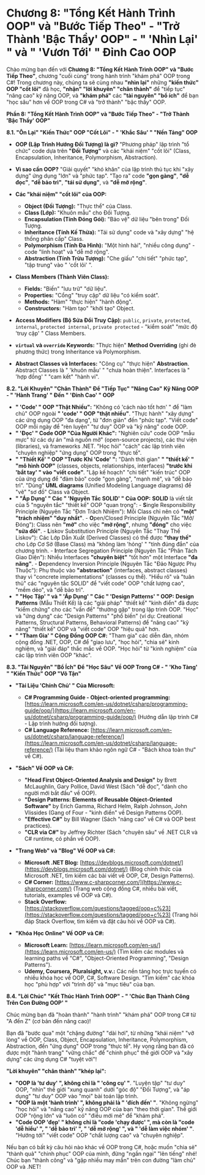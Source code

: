 # Chương 8: "Tổng Kết Hành Trình OOP" và "Bước Tiếp Theo" - "Trở Thành 'Bậc Thầy' OOP" - " 'Nhìn Lại' " và " 'Vươn Tới' " Đỉnh Cao OOP

Chào mừng bạn đến với **Chương 8: "Tổng Kết Hành Trình OOP" và "Bước Tiếp Theo"**, chương "cuối cùng" trong hành trình "khám phá" OOP trong C#! Trong chương này, chúng ta sẽ cùng nhau **"nhìn lại"** những **"kiến thức" OOP "cốt lõi"** đã học, **"nhận" "lời khuyên" "chân thành"** để "tiếp tục" "nâng cao" kỹ năng OOP, và **"khám phá"** các **"tài nguyên" "bổ ích"** để bạn "học sâu" hơn về OOP trong C# và "trở thành" "bậc thầy" OOP.

**Phần 8: "Tổng Kết Hành Trình OOP" và "Bước Tiếp Theo" - "Trở Thành 'Bậc Thầy' OOP"**

**8.1. "Ôn Lại" "Kiến Thức" OOP "Cốt Lõi" - " 'Khắc Sâu' " "Nền Tảng" OOP**

-   **OOP (Lập Trình Hướng Đối Tượng) là gì?** "Phương pháp" lập trình "tổ chức" code dựa trên **"Đối Tượng"** và các "khái niệm" "cốt lõi" (Class, Encapsulation, Inheritance, Polymorphism, Abstraction).

-   **Vì sao cần OOP?** "Giải quyết" "khó khăn" của lập trình thủ tục khi "xây dựng" ứng dụng "lớn" và "phức tạp". "Tạo ra" code **"gọn gàng"**, **"dễ đọc"**, **"dễ bảo trì"**, **"tái sử dụng"**, và **"dễ mở rộng"**.

-   **Các "khái niệm" "cốt lõi" của OOP:**

    -   **Object (Đối Tượng):** "Thực thể" của Class.
    -   **Class (Lớp):** "Khuôn mẫu" cho Đối Tượng.
    -   **Encapsulation (Tính Đóng Gói):** "Bảo vệ" dữ liệu "bên trong" Đối Tượng.
    -   **Inheritance (Tính Kế Thừa):** "Tái sử dụng" code và "xây dựng" "hệ thống phân cấp" Class.
    -   **Polymorphism (Tính Đa Hình):** "Một hình hài", "nhiều công dụng" - code "linh hoạt" và "dễ mở rộng".
    -   **Abstraction (Tính Trừu Tượng):** "Che giấu" "chi tiết" "phức tạp", "tập trung" vào " 'cốt lõi' ".

-   **Class Members (Thành Viên Class):**

    -   **Fields:** "Biến" "lưu trữ" "dữ liệu".
    -   **Properties:** "Cổng" "truy cập" dữ liệu "có kiểm soát".
    -   **Methods:** "Hàm" "thực hiện" "hành động".
    -   **Constructors:** "Hàm tạo" "khởi tạo" Object.

-   **Access Modifiers (Bộ Sửa Đổi Truy Cập):** `public`, `private`, `protected`, `internal`, `protected internal`, `private protected` - "kiểm soát" "mức độ 'truy cập' " Class Members.

-   **`virtual` và `override` Keywords:** "Thực hiện" **Method Overriding** (ghi đè phương thức) trong Inheritance và Polymorphism.

-   **Abstract Classes và Interfaces:** "Công cụ" "thực hiện" **Abstraction**. Abstract Classes là " 'khuôn mẫu' " "chưa hoàn thiện". Interfaces là " 'hợp đồng' " "cam kết" "hành vi".

**8.2. "Lời Khuyên" "Chân Thành" Để "Tiếp Tục" "Nâng Cao" Kỹ Năng OOP - " 'Hành Trang' " Đến " 'Đỉnh Cao' " OOP**

-   **" 'Code' " OOP "Thật Nhiều":** "Không có 'cách nào tốt hơn' " để "làm chủ" OOP ngoài **" 'code' " OOP "thật nhiều"**. "Thực hành" "xây dựng" các ứng dụng OOP "đa dạng", từ "đơn giản" đến "phức tạp". "Viết code" OOP mỗi ngày để "rèn luyện" "tư duy" OOP và "kỹ năng" code OOP.
-   **" 'Đọc' " Code OOP "Của Người Khác":** "Nghiên cứu" code OOP "mẫu mực" từ các dự án "mã nguồn mở" (open-source projects), các thư viện (libraries), và frameworks .NET. "Học hỏi" "cách" các lập trình viên "chuyên nghiệp" "ứng dụng" OOP trong "thực tế".
-   **" "Thiết Kế' " OOP "Trước Khi 'Code' ":** "Dành thời gian" **" "thiết kế' " "mô hình OOP"** (classes, objects, relationships, interfaces) **"trước khi 'bắt tay' " vào "viết code"**. "Lập kế hoạch" "chi tiết" "kiến trúc" OOP của ứng dụng để "đảm bảo" code "gọn gàng", "mạnh mẽ", và "dễ bảo trì". "Dùng" **UML diagrams** (Unified Modeling Language diagrams) để "vẽ" "sơ đồ" Class và Object.
-   **" "Áp Dụng' " Các " 'Nguyên Tắc SOLID' " Của OOP:** **SOLID** là viết tắt của 5 "nguyên tắc" "thiết kế" OOP "quan trọng": - **S**ingle Responsibility Principle (Nguyên Tắc "Đơn Trách Nhiệm"): Mỗi Class chỉ nên có **"một" "trách nhiệm" "duy nhất"**. - **O**pen/Closed Principle (Nguyên Tắc "Mở/Đóng"): Class nên **"mở"** cho việc **"mở rộng"**, nhưng **"đóng"** cho việc **"sửa đổi"**. - **L**iskov Substitution Principle (Nguyên Tắc "Thay Thế Liskov"): Các Lớp Dẫn Xuất (Derived Classes) có thể được **"thay thế"** cho Lớp Cơ Sở (Base Class) mà "không làm 'hỏng' " "tính đúng đắn" của chương trình. - **I**nterface Segregation Principle (Nguyên Tắc "Phân Tách Giao Diện"): Nhiều Interfaces **"chuyên biệt"** "tốt hơn" một Interface **"đa năng"**. - **D**ependency Inversion Principle (Nguyên Tắc "Đảo Ngược Phụ Thuộc"): Phụ thuộc vào **"abstraction"** (interfaces, abstract classes) thay vì "concrete implementations" (classes cụ thể).
    "Hiểu rõ" và "tuân thủ" các "nguyên tắc SOLID" để "viết code" OOP "chất lượng cao", "mềm dẻo", và "dễ bảo trì".
-   **" "Học Tập' " và " 'Áp Dụng' " Các " 'Design Patterns' " OOP:** **Design Patterns** (Mẫu Thiết Kế) là các "giải pháp" "thiết kế" "kinh điển" đã được "kiểm chứng" cho các "vấn đề" "thường gặp" trong lập trình OOP. "Học" và "ứng dụng" các "Design Patterns" "phổ biến" (ví dụ: Creational Patterns, Structural Patterns, Behavioral Patterns) để "nâng cao" "kỹ năng" "thiết kế" OOP và "viết code" OOP "hiệu quả" hơn.
-   **" "Tham Gia' " Cộng Đồng OOP C#:** "Tham gia" các diễn đàn, nhóm cộng đồng .NET, OOP, C# để "giao lưu", "học hỏi", "chia sẻ" kinh nghiệm, và "giải đáp" thắc mắc về OOP. "Học hỏi" từ "kinh nghiệm" của các lập trình viên OOP "khác".

**8.3. "Tài Nguyên" "Bổ Ích" Để "Học Sâu" Về OOP Trong C# - " 'Kho Tàng' " "Kiến Thức" OOP "Vô Tận"**

-   **"Tài Liệu 'Chính Chủ' " Của Microsoft:**

    -   **C# Programming Guide - Object-oriented programming:** [https://learn.microsoft.com/en-us/dotnet/csharp/programming-guide/oop/](https://learn.microsoft.com/en-us/dotnet/csharp/programming-guide/oop/) (Hướng dẫn lập trình C# - Lập trình hướng đối tượng).
    -   **C# Language Reference:** [https://learn.microsoft.com/en-us/dotnet/csharp/language-reference/](https://learn.microsoft.com/en-us/dotnet/csharp/language-reference/) (Tài liệu tham khảo ngôn ngữ C# - "Bách khoa toàn thư" về C#).

-   **"Sách" Về OOP và C#:**

    -   **"Head First Object-Oriented Analysis and Design"** by Brett McLaughlin, Gary Pollice, David West (Sách "dễ đọc", "dành cho người mới bắt đầu" về OOP).
    -   **"Design Patterns: Elements of Reusable Object-Oriented Software"** by Erich Gamma, Richard Helm, Ralph Johnson, John Vlissides (Gang of Four - "kinh điển" về Design Patterns OOP).
    -   **"Effective C#"** by Bill Wagner (Sách "nâng cao" về C# và OOP best practices).
    -   **"CLR via C#"** by Jeffrey Richter (Sách "chuyên sâu" về .NET CLR và C# runtime, có phần về OOP).

-   **"Trang Web" và "Blog" Về OOP và C#:**

    -   **Microsoft .NET Blog:** [https://devblogs.microsoft.com/dotnet/](https://devblogs.microsoft.com/dotnet/) (Blog chính thức của Microsoft .NET, tìm kiếm các bài viết về OOP, C#, Design Patterns).
    -   **C# Corner:** [https://www.c-sharpcorner.com/](https://www.c-sharpcorner.com/) (Trang web cộng đồng C#, nhiều bài viết, tutorials, examples về OOP và C#).
    -   **Stack Overflow:** [https://stackoverflow.com/questions/tagged/oop+c%23](https://stackoverflow.com/questions/tagged/oop+c%23) (Trang hỏi đáp Stack Overflow, tìm kiếm và đặt câu hỏi về OOP và C#).

-   **"Khóa Học Online" Về OOP và C#:**
    -   **Microsoft Learn:** [https://learn.microsoft.com/en-us/](https://learn.microsoft.com/en-us/) (Tìm kiếm các modules và learning paths về "C#", "Object-Oriented Programming", "Design Patterns").
    -   **Udemy, Coursera, Pluralsight, v.v.:** Các nền tảng học trực tuyến có nhiều khóa học về OOP, C#, Software Design. "Tìm kiếm" các khóa học "phù hợp" với "trình độ" và "mục tiêu" của bạn.

**8.4. "Lời Chúc" "Kết Thúc Hành Trình OOP" - " 'Chúc Bạn Thành Công Trên Con Đường OOP' "**

Chúc mừng bạn đã "hoàn thành" "hành trình" "khám phá" OOP trong C# từ "A đến Z" (cơ bản đến nâng cao)!

Bạn đã "bước qua" một "chặng đường" "dài hơi", từ những "khái niệm" "vỡ lòng" về OOP, Class, Object, Encapsulation, Inheritance, Polymorphism, Abstraction, đến "ứng dụng" OOP trong "thực tế". Hy vọng rằng bạn đã có được một "hành trang" "vững chắc" để "chinh phục" thế giới OOP và "xây dựng" các ứng dụng C# "tuyệt vời"!

**"Lời khuyên" "chân thành" "khép lại":**

-   **"OOP là 'tư duy' ", không chỉ là " 'công cụ' "**. "Luyện tập" "tư duy" OOP, "nhìn" thế giới "xung quanh" dưới "góc độ" "Đối Tượng", và "áp dụng" "tư duy" OOP vào "mọi" bài toán lập trình.
-   **"OOP là một 'hành trình' ", không phải là " 'đích đến' "**. "Không ngừng" "học hỏi" và "nâng cao" kỹ năng OOP của bạn "theo thời gian". Thế giới OOP "rộng lớn" và "luôn có" "điều mới mẻ" để "khám phá".
-   **"Code OOP 'đẹp' " không chỉ là "code 'chạy được' ", mà còn là "code 'dễ hiểu' ", " 'dễ bảo trì' ", " 'dễ mở rộng' ", và " 'dễ làm việc nhóm' "**. "Hướng tới" "viết code" OOP "chất lượng cao" và "chuyên nghiệp".

Nếu bạn có bất kỳ câu hỏi nào khác về OOP trong C#, hoặc muốn "chia sẻ" "thành quả" "chinh phục" OOP của mình, đừng "ngần ngại" "lên tiếng" nhé! Chúc bạn "thành công" và "gặp nhiều may mắn" trên con đường "làm chủ" OOP và .NET!
